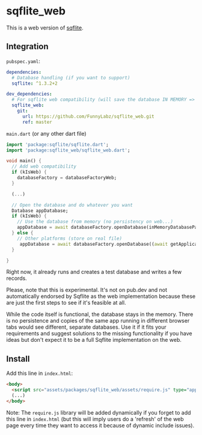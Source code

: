 # sqflite_web

This is a web version of [sqflite](https://pub.dev/packages/sqflite).

## Integration

`pubspec.yaml`:

```yaml
dependencies:
  # Database handling (if you want to support)
  sqflite: ^1.3.2+2

dev_dependencies:
  # For sqflite web compatibility (will save the database IN MEMORY => not stored)
  sqflite_web:
    git:
      url: https://github.com/FunnyLabz/sqflite_web.git
      ref: master
```

`main.dart` (or any other dart file)

```dart
import 'package:sqflite/sqflite.dart';
import 'package:sqflite_web/sqflite_web.dart';

void main() {
  // Add web compatibility
  if (kIsWeb) {
    databaseFactory = databaseFactoryWeb;
  }

  (...)

  // Open the database and do whatever you want
  Database appDatabase;
  if (kIsWeb) {
    // Use the database from memory (no persistency on web...)
    appDatabase = await databaseFactory.openDatabase(inMemoryDatabasePath);
  } else {
    // Other platforms (store on real file)
     appDatabase = await databaseFactory.openDatabase((await getApplicationDocumentsDirectory()).path + '/app.db');
  }

}
```


Right now, it already runs and creates a test database and writes a few records.

Please, note that this is experimental. It's not on pub.dev and not automatically endorsed by Sqflite as the web implementation because these are just the first steps to see if it's feasible at all.

While the code itself is functional, the database stays in the memory. There is no persistence and copies of the same app running in different browser tabs would see different, separate databases.
Use it if it fits your requirements and suggest solutions to the missing functionality if you have ideas but don't expect it to be a full Sqflite implementation on the web.

## Install

Add this line in `index.html`:
```html
<body>
  <script src="assets/packages/sqflite_web/assets/require.js" type="application/javascript"></script>
  (...)
</body>
```

Note: The `require.js` library will be added dynamically if you forget to add this line in `index.html`
(but this will imply users do a 'refresh' of the web page every time they want to access it because of dynamic include issues).
